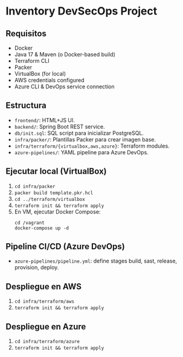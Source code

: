 # Inventory DevSecOps Project

## Requisitos
- Docker
- Java 17 & Maven (o Docker-based build)
- Terraform CLI
- Packer
- VirtualBox (for local)
- AWS credentials configured
- Azure CLI & DevOps service connection

## Estructura
- `frontend/`: HTML+JS UI.
- `backend/`: Spring Boot REST service.
- `db/init.sql`: SQL script para inicializar PostgreSQL.
- `infra/packer/`: Plantillas Packer para crear imagen base.
- `infra/terraform/{virtualbox,aws,azure}`: Terraform modules.
- `azure-pipelines/`: YAML pipeline para Azure DevOps.

## Ejecutar local (VirtualBox)
1. `cd infra/packer`
2. `packer build template.pkr.hcl`
3. `cd ../terraform/virtualbox`
4. `terraform init && terraform apply`
5. En VM, ejecutar Docker Compose:
   ```
   cd /vagrant
   docker-compose up -d
   ```

## Pipeline CI/CD (Azure DevOps)
- `azure-pipelines/pipeline.yml`: define stages build, sast, release, provision, deploy.

## Despliegue en AWS
1. `cd infra/terraform/aws`
2. `terraform init && terraform apply`

## Despliegue en Azure
1. `cd infra/terraform/azure`
2. `terraform init && terraform apply`

